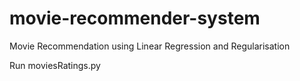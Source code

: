 # movie-recommender-system
Movie Recommendation using Linear Regression and Regularisation

Run moviesRatings.py
